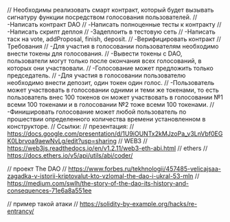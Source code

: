 // Необходимы реализовать смарт контракт, который будет вызывать сигнатуру функции посредством голосования пользователей.
// -Написать контракт DAO
// -Написать полноценные тесты к контракту
// -Написать скрипт деплоя
// -Задеплоить в тестовую сеть
// -Написать таск на vote, addProposal, finish, deposit.
// -Верифицировать контракт
// Требования
// -Для участия в голосовании пользователям необходимо внести  токены для голосования.
// -Вывести токены с DAO, пользователи могут только после окончания всех голосований, в которых они участвовали.
// -Голосование может предложить только председатель.
// -Для участия в голосовании пользователю необходимо внести депозит, один токен один голос.
// -Пользователь может участвовать в голосовании одними и теми же токенами, то есть пользователь внес 100 токенов он может участвовать в голосовании №1 всеми 100 токенами и в голосовании №2 тоже всеми 100 токенами.
// -Финишировать голосование может любой пользователь по прошествии определенного количества времени установленном в конструкторе.
// Ссылки:
// презентация:
// https://docs.google.com/presentation/d/1U9iOUNTx2kMJzoPa_v3LnVbf0EGK0Lbrvoa9aewNvLg/edit?usp=sharing
// WEB3
// https://web3js.readthedocs.io/en/v1.2.11/web3-eth-abi.html
// ethers
// https://docs.ethers.io/v5/api/utils/abi/coder/

// проект The DAO
// https://www.forbes.ru/tekhnologii/457485-velicajsaa-zagadka-v-istorii-kriptovalut-kto-vzlomal-the-dao-i-ukral-53-mln
// https://medium.com/swlh/the-story-of-the-dao-its-history-and-consequences-71e6a8a551ee

// пример такой атаки
// https://solidity-by-example.org/hacks/re-entrancy/
